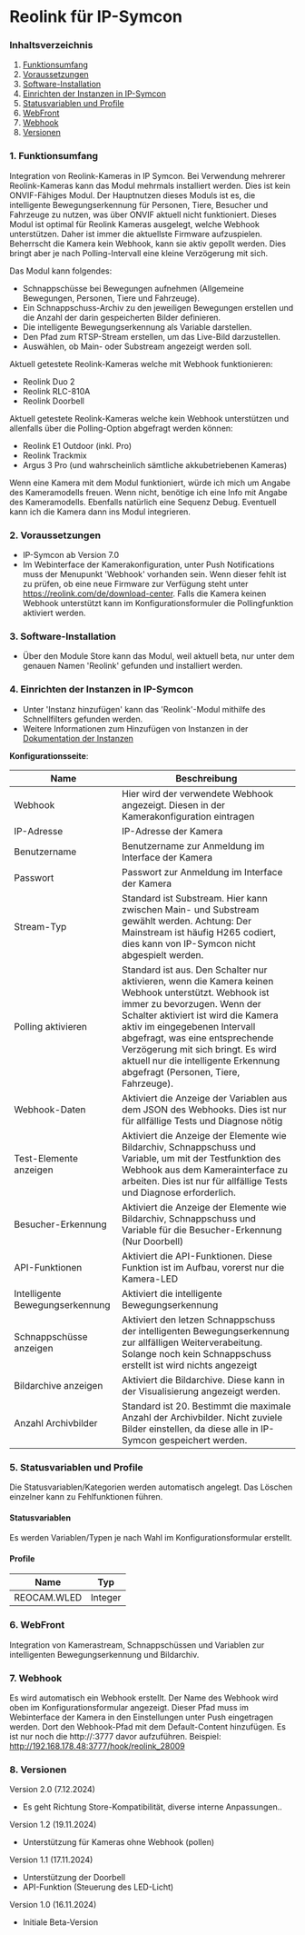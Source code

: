 # Reolink für IP-Symcon

### Inhaltsverzeichnis

1. [Funktionsumfang](#1-funktionsumfang)
2. [Voraussetzungen](#2-voraussetzungen)
3. [Software-Installation](#3-software-installation)
4. [Einrichten der Instanzen in IP-Symcon](#4-einrichten-der-instanzen-in-ip-symcon)
5. [Statusvariablen und Profile](#5-statusvariablen-und-profile)
6. [WebFront](#6-webfront)
7. [Webhook](#7-webhook)
8. [Versionen](#8-versionen)

### 1. Funktionsumfang

Integration von Reolink-Kameras in IP Symcon. Bei Verwendung mehrerer Reolink-Kameras kann das Modul mehrmals installiert werden. Dies ist kein ONVIF-Fähiges Modul. Der Hauptnutzen dieses Moduls ist es, die intelligente Bewegungserkennung für Personen, Tiere, Besucher und Fahrzeuge zu nutzen, was über ONVIF aktuell nicht funktioniert. 
Dieses Modul ist optimal für Reolink Kameras ausgelegt, welche Webhook unterstützen. Daher ist immer die aktuellste Firmware aufzuspielen. 
Beherrscht die Kamera kein Webhook, kann sie aktiv gepollt werden. Dies bringt aber je nach Polling-Intervall eine kleine Verzögerung mit sich.

Das Modul kann folgendes:

- Schnappschüsse bei Bewegungen aufnehmen (Allgemeine Bewegungen, Personen, Tiere und Fahrzeuge).
- Ein Schnappschuss-Archiv zu den jeweiligen Bewegungen erstellen und die Anzahl der darin gespeicherten Bilder definieren.
- Die intelligente Bewegungserkennung als Variable darstellen.
- Den Pfad zum RTSP-Stream erstellen, um das Live-Bild darzustellen.
- Auswählen, ob Main- oder Substream angezeigt werden soll.

Aktuell getestete Reolink-Kameras welche mit Webhook funktionieren:
- Reolink Duo 2
- Reolink RLC-810A
- Reolink Doorbell

Aktuell getestete Reolink-Kameras welche kein Webhook unterstützen und allenfalls über die Polling-Option abgefragt werden können:
- Reolink E1 Outdoor (inkl. Pro)
- Reolink Trackmix
- Argus 3 Pro (und wahrscheinlich sämtliche akkubetriebenen Kameras)


Wenn eine Kamera mit dem Modul funktioniert, würde ich mich um Angabe des Kameramodells freuen.
Wenn nicht, benötige ich eine Info mit Angabe des Kameramodells. Ebenfalls natürlich eine Sequenz Debug. Eventuell kann ich die Kamera dann ins Modul integrieren.

### 2. Voraussetzungen

- IP-Symcon ab Version 7.0
- Im Webinterface der Kamerakonfiguration, unter Push Notifications muss der Menupunkt 'Webhook' vorhanden sein. Wenn dieser fehlt ist zu prüfen, ob eine neue Firmware zur Verfügung steht unter https://reolink.com/de/download-center. Falls die Kamera keinen Webhook unterstützt kann im Konfigurationsformuler die Pollingfunktion aktiviert werden.

### 3. Software-Installation

* Über den Module Store kann das Modul, weil aktuell beta, nur unter dem genauen Namen 'Reolink' gefunden und installiert werden.

### 4. Einrichten der Instanzen in IP-Symcon

- Unter 'Instanz hinzufügen' kann das 'Reolink'-Modul mithilfe des Schnellfilters gefunden werden.  
- Weitere Informationen zum Hinzufügen von Instanzen in der [Dokumentation der Instanzen](https://www.symcon.de/service/dokumentation/konzepte/instanzen/#Instanz_hinzufügen)

__Konfigurationsseite__:

Name     | Beschreibung
-------- | ------------------
Webhook                             |	Hier wird der verwendete Webhook angezeigt. Diesen in der Kamerakonfiguration eintragen
IP-Adresse                          |	IP-Adresse der Kamera
Benutzername                        |   Benutzername zur Anmeldung im Interface der Kamera
Passwort                            |   Passwort zur Anmeldung im Interface der Kamera
Stream-Typ                          |   Standard ist Substream. Hier kann zwischen Main- und Substream gewählt werden. Achtung: Der Mainstream ist häufig H265 codiert, dies kann von IP-Symcon nicht abgespielt werden.
Polling aktivieren                  |   Standard ist aus. Den Schalter nur aktivieren, wenn die Kamera keinen Webhook unterstützt. Webhook ist immer zu bevorzugen. Wenn der Schalter aktiviert ist wird die Kamera aktiv im eingegebenen Intervall abgefragt, was eine entsprechende Verzögerung mit sich bringt. Es wird aktuell nur die intelligente Erkennung abgefragt (Personen, Tiere, Fahrzeuge).
Webhook-Daten                       |	Aktiviert die Anzeige der Variablen aus dem JSON des Webhooks. Dies ist nur für allfällige Tests und Diagnose nötig
Test-Elemente anzeigen              |   Aktiviert die Anzeige der Elemente wie Bildarchiv, Schnappschuss und Variable, um mit der Testfunktion des Webhook aus dem Kamerainterface zu arbeiten. Dies ist nur für allfällige Tests und Diagnose erforderlich.
Besucher-Erkennung                  |   Aktiviert die Anzeige der Elemente wie Bildarchiv, Schnappschuss und Variable für die Besucher-Erkennung (Nur Doorbell)
API-Funktionen                      |   Aktiviert die API-Funktionen. Diese Funktion ist im Aufbau, vorerst nur die Kamera-LED
Intelligente Bewegungserkennung     |   Aktiviert die intelligente Bewegungserkennung
Schnappschüsse anzeigen             |   Aktiviert den letzen Schnappschuss der intelligenten Bewegungserkennung zur allfälligen Weiterverabeitung. Solange noch kein Schnappschuss erstellt ist wird nichts angezeigt
Bildarchive anzeigen                |   Aktiviert die Bildarchive. Diese kann in der Visualisierung angezeigt werden.
Anzahl Archivbilder                 |   Standard ist 20. Bestimmt die maximale Anzahl der Archivbilder. Nicht zuviele Bilder einstellen, da diese alle in IP-Symcon gespeichert werden.

### 5. Statusvariablen und Profile

Die Statusvariablen/Kategorien werden automatisch angelegt. Das Löschen einzelner kann zu Fehlfunktionen führen.

#### Statusvariablen

Es werden Variablen/Typen je nach Wahl im Konfigurationsformular erstellt.

#### Profile

Name     | Typ
-------- | ------------------
REOCAM.WLED   |	Integer

### 6. WebFront

Integration von Kamerastream, Schnappschüssen und Variablen zur intelligenten Bewegungserkennung und Bildarchiv.

### 7. Webhook

Es wird automatisch ein Webhook erstellt. Der Name des Webhook wird oben im Konfigurationsformular angezeigt. Dieser Pfad muss im Webinterface der Kamera in den Einstellungen unter Push eingetragen werden. Dort den Webhook-Pfad mit dem Default-Content hinzufügen.
Es ist nur noch die http://<ip-von-symcon>:3777 davor aufzuführen.
Beispiel: http://192.168.178.48:3777/hook/reolink_28009

### 8. Versionen

Version 2.0 (7.12.2024)
- Es geht Richtung Store-Kompatibilität, diverse interne Anpassungen..

Version 1.2 (19.11.2024)
- Unterstützung für Kameras ohne Webhook (pollen)

Version 1.1 (17.11.2024)
- Unterstützung der Doorbell
- API-Funktion (Steuerung des LED-Licht)

Version 1.0 (16.11.2024)
- Initiale Beta-Version
